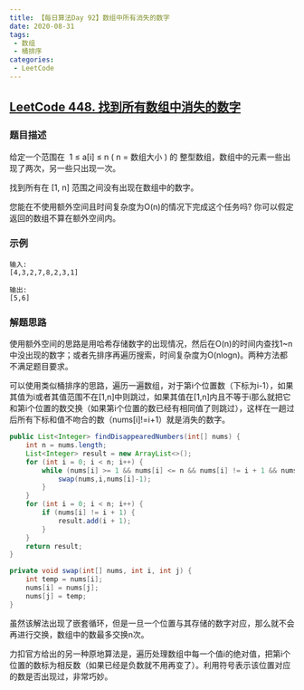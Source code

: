 ```yaml
---
title: 【每日算法Day 92】数组中所有消失的数字
date: 2020-08-31
tags:
 - 数组
 - 桶排序
categories:
 - LeetCode
---
```


## [LeetCode 448. 找到所有数组中消失的数字](https://leetcode-cn.com/problems/find-all-numbers-disappeared-in-an-array)
### 题目描述
给定一个范围在  1 ≤ a[i] ≤ n ( n = 数组大小 ) 的 整型数组，数组中的元素一些出现了两次，另一些只出现一次。

找到所有在 [1, n] 范围之间没有出现在数组中的数字。

您能在不使用额外空间且时间复杂度为O(n)的情况下完成这个任务吗? 你可以假定返回的数组不算在额外空间内。

### 示例
```
输入:
[4,3,2,7,8,2,3,1]

输出:
[5,6]
```

### 解题思路
使用额外空间的思路是用哈希存储数字的出现情况，然后在O(n)的时间内查找1~n中没出现的数字；或者先排序再遍历搜索，时间复杂度为O(nlogn)。两种方法都不满足题目要求。

可以使用类似桶排序的思路，遍历一遍数组，对于第i个位置数（下标为i-1），如果其值为i或者其值范围不在[1,n]中则跳过，如果其值在[1,n]内且不等于i那么就把它和第i个位置的数交换（如果第i个位置的数已经有相同值了则跳过），这样在一趟过后所有下标和值不吻合的数（nums[i]!=i+1）就是消失的数字。
```java
public List<Integer> findDisappearedNumbers(int[] nums) {
    int n = nums.length;
    List<Integer> result = new ArrayList<>();
    for (int i = 0; i < n; i++) {
        while (nums[i] >= 1 && nums[i] <= n && nums[i] != i + 1 && nums[nums[i] - 1] != nums[i]) {
            swap(nums,i,nums[i]-1);
        }
    }
    for (int i = 0; i < n; i++) {
        if (nums[i] != i + 1) {
            result.add(i + 1);
        }
    }
    return result;
}

private void swap(int[] nums, int i, int j) {
    int temp = nums[i];
    nums[i] = nums[j];
    nums[j] = temp;
}
```
虽然该解法出现了嵌套循环，但是一旦一个位置与其存储的数字对应，那么就不会再进行交换，数组中的数最多交换n次。

力扣官方给出的另一种原地算法是，遍历处理数组中每一个值i的绝对值，把第i个位置的数标为相反数（如果已经是负数就不用再变了）。利用符号表示该位置对应的数是否出现过，非常巧妙。